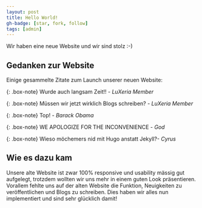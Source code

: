 ```yaml
---
layout: post
title: Hello World!
gh-badge: [star, fork, follow]
tags: [admin]
---
```

Wir haben eine neue Website und wir sind stolz :-)

## Gedanken zur Website
Einige gesammelte Zitate zum Launch unserer neuen Website:

{: .box-note}
Wurde auch langsam Zeit!! - *LuXeria Member*

{: .box-note}
Müssen wir jetzt wirklich Blogs schreiben? - *LuXeria Member*

{: .box-note}
Top! - *Barack Obama*

{: .box-note}
WE APOLOGIZE FOR THE INCONVENIENCE - *God*

{: .box-note}
Wieso möchemers nid mit Hugo anstatt Jekyll?- *Cyrus*

## Wie es dazu kam
Unsere alte Website ist zwar 100% responsive und usability mässig gut aufgelegt, trotzdem wollten wir uns mehr in einem guten Look präsentieren.
Vorallem fehlte uns auf der alten Website die Funktion, Neuigkeiten zu veröffentlichen und Blogs zu schreiben. Dies haben wir alles nun implementiert und sind sehr glücklich damit!